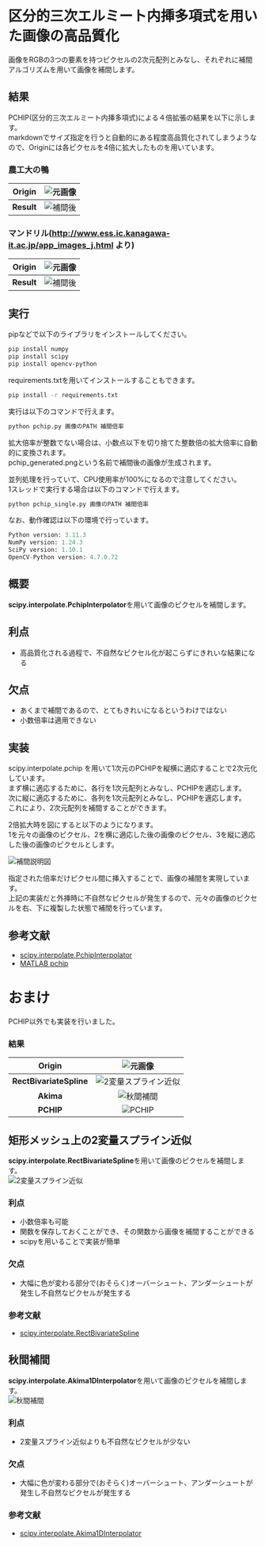 # 	区分的三次エルミート内挿多項式を用いた画像の高品質化
画像をRGBの3つの要素を持つピクセルの2次元配列とみなし、それぞれに補間アルゴリズムを用いて画像を補間します。

## 結果
PCHIP(区分的三次エルミート内挿多項式)による４倍拡張の結果を以下に示します。  
markdownでサイズ指定を行うと自動的にある程度高品質化されてしまうようなので、Originには各ピクセルを4倍に拡大したものを用いています。
### 農工大の鴨 
|         **Origin**         |   ![元画像](/READMEcomponents/duck/target.png)  |
|:----------------------:|:----------------------:|
|    **Result**   |![補間後](/READMEcomponents/duck/pchip.png)  |


### マンドリル(http://www.ess.ic.kanagawa-it.ac.jp/app_images_j.html より)
|         **Origin**         |   ![元画像](/READMEcomponents/Mandrill/target.png)  |
|:----------------------:|:----------------------:|
|    **Result**   |![補間後](/READMEcomponents/Mandrill/pchip.png)  |

## 実行
pipなどで以下のライブラリをインストールしてください。
```bash
pip install numpy
pip install scipy
pip install opencv-python
```
requirements.txtを用いてインストールすることもできます。
```bash
pip install -r requirements.txt
```

実行は以下のコマンドで行えます。

``` bash
python pchip.py 画像のPATH 補間倍率 
```
拡大倍率が整数でない場合は、小数点以下を切り捨てた整数倍の拡大倍率に自動的に変換されます。  
pchip_generated.pngという名前で補間後の画像が生成されます。   

並列処理を行っていて、CPU使用率が100%になるので注意してください。  
1スレッドで実行する場合は以下のコマンドで行えます。
``` bash
python pchip_single.py 画像のPATH 補間倍率 
```

なお、動作確認は以下の環境で行っています。
``` python
Python version: 3.11.3
NumPy version: 1.24.3
SciPy version: 1.10.1
OpenCV-Python version: 4.7.0.72
```

## 概要
**scipy.interpolate.PchipInterpolator**を用いて画像のピクセルを補間します。
## 利点
- 高品質化される過程で、不自然なピクセル化が起こらずにきれいな結果になる

## 欠点
- あくまで補間であるので、とてもきれいになるというわけではない
- 小数倍率は適用できない

## 実装
scipy.interpolate.pchip を用いて1次元のPCHIPを縦横に適応することで2次元化しています。  
まず横に適応するために、各行を1次元配列とみなし、PCHIPを適応します。  
次に縦に適応するために、各列を1次元配列とみなし、PCHIPを適応します。  
これにより、2次元配列を補間することができます。  

2倍拡大時を図にすると以下のようになります。  
1を元々の画像のピクセル、2を横に適応した後の画像のピクセル、3を縦に適応した後の画像のピクセルとします。

![補間説明図](/READMEcomponents/pchip_explain.png)

指定された倍率だけピクセル間に挿入することで、画像の補間を実現しています。  
上記の実装だと外挿時に不自然なピクセルが発生するので、元々の画像のピクセルを右、下に複製した状態で補間を行っています。
## 参考文献
- [scipy.interpolate.PchipInterpolator](https://docs.scipy.org/doc/scipy/reference/generated/scipy.interpolate.PchipInterpolator.html)
- [ MATLAB pchip ](https://jp.mathworks.com/help/matlab/ref/pchip.html)

# おまけ
PCHIP以外でも実装を行いました。

### 結果

|         **Origin**         |   ![元画像](/READMEcomponents/duck/target.png)  |
|:----------------------:|:----------------------:|
|    **RectBivariateSpline**   |![2変量スプライン近似](/READMEcomponents/duck/RectBivariateSpline.png)  |
|    **Akima**   |![秋間補間](/READMEcomponents/duck/akima.png)  |
|    **PCHIP**   |![PCHIP](/READMEcomponents/duck/pchip.png)  |

## 矩形メッシュ上の2変量スプライン近似
**scipy.interpolate.RectBivariateSpline**を用いて画像のピクセルを補間します。  
![2変量スプライン近似](/READMEcomponents/duck/RectBivariateSpline.png)

### 利点
- 小数倍率も可能
- 関数を保存しておくことができ、その関数から画像を補間することができる
- scipyを用いることで実装が簡単

### 欠点
- 大幅に色が変わる部分で(おそらく)オーバーシュート、アンダーシュートが発生し不自然なピクセルが発生する

### 参考文献
- [scipy.interpolate.RectBivariateSpline](https://docs.scipy.org/doc/scipy/reference/generated/scipy.interpolate.RectBivariateSpline.html)

## 秋間補間
**scipy.interpolate.Akima1DInterpolator**を用いて画像のピクセルを補間します。  
![秋間補間](/READMEcomponents/duck/akima.png) 

### 利点
- 2変量スプライン近似よりも不自然なピクセルが少ない

### 欠点
- 大幅に色が変わる部分で(おそらく)オーバーシュート、アンダーシュートが発生し不自然なピクセルが発生する

### 参考文献
- [scipy.interpolate.Akima1DInterpolator](https://docs.scipy.org/doc/scipy/reference/generated/scipy.interpolate.Akima1DInterpolator.html)
